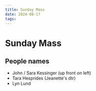 ```yaml
---
title: Sunday Mass
date: 2024-08-17
tags: 
---
```

# Sunday Mass   
## People names

- John / Sara Kessinger (up front on left)
- Tara Hesprides (Jeanette's dtr)
- Lyn Lund
